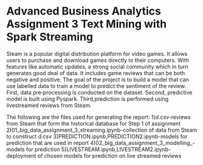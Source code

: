 # Advanced Business Analytics Assignment 3 Text Mining with Spark Streaming

Steam is a popular digital distribution platform for video games. It allows users to purchase and
download games directly to their computers. With features like automatic updates, a strong social
community which in turn generates good deal of data. It includes game reviews that can be both
negative and positive. The goal of the project is to build a model that can use labelled data to train a
model to predict the sentiment of the review. First, data pre‐processing is conducted on the dataset. Second, predictive model is built using Pyspark. Third,prediction is performed using livestreamed reviews from Steam. 

The following are the files used for generating the report: 
1)d.csv-reviews from Steam that form the historical database for Step 1 of assignment
2)01_big_data_assignment_3_streaming.ipynb-collection of data from Steam to construct d.csv
3)PREDICTION.ipynb,PREDICTION2.ipynb-models for prediction that are used in report
4)02_big_data_assignment_3_modelling_-models for prediction
5)LIVESTREAM.ipynb,LIVESTREAM2.ipynb-deployment of chosen models for prediction on live streamed reviews 
